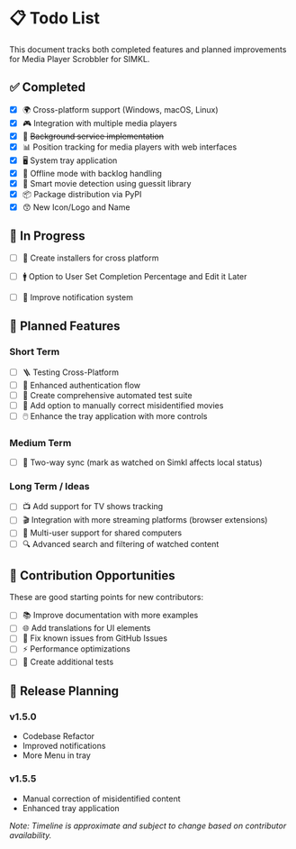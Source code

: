 # 📋 Todo List

This document tracks both completed features and planned improvements for Media Player Scrobbler for SIMKL.

## ✅ Completed

- [x] 🌍 Cross-platform support (Windows, macOS, Linux)
- [x] 🎮 Integration with multiple media players
- [x] 🔄 ~~Background service implementation~~
- [x] 📊 Position tracking for media players with web interfaces
- [x] 🖥️ System tray application
- [x] 🔌 Offline mode with backlog handling
- [x] 🧠 Smart movie detection using guessit library
- [x] 📦 Package distribution via PyPI
- [x] 😙 New Icon/Logo and Name

## 🚧 In Progress

- [ ] 🏦 Create installers for cross platform
- [ ] 🚹 Option to User Set Completion Percentage and Edit it Later
- [ ] 📱 Improve notification system


## 📝 Planned Features

### Short Term

- [ ] 🪜 Testing Cross-Platform
- [ ] 🔐 Enhanced authentication flow
- [ ] 🧪 Create comprehensive automated test suite
- [ ] 🔎 Add option to manually correct misidentified movies
- [ ] 🖱️ Enhance the tray application with more controls

### Medium Term

- [ ] 🔄 Two-way sync (mark as watched on Simkl affects local status)


### Long Term / Ideas

- [ ] 📺 Add support for TV shows tracking
- [ ] 🎬 Integration with more streaming platforms (browser extensions)
- [ ] 👥 Multi-user support for shared computers
- [ ] 🔍 Advanced search and filtering of watched content

## 🤝 Contribution Opportunities

These are good starting points for new contributors:

- [ ] 📚 Improve documentation with more examples
- [ ] 🌐 Add translations for UI elements
- [ ] 🐛 Fix known issues from GitHub Issues
- [ ] ⚡ Performance optimizations
- [ ] 🧪 Create additional tests

## 📆 Release Planning

### v1.5.0
- Codebase Refactor
- Improved notifications
- More Menu in tray

### v1.5.5
- Manual correction of misidentified content
- Enhanced tray application

_Note: Timeline is approximate and subject to change based on contributor availability._
